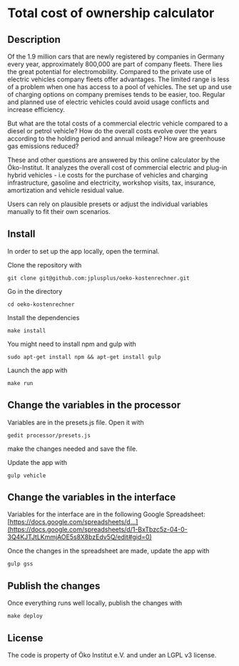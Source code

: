 # Total cost of ownership calculator

## Description

Of the 1.9 million cars that are newly registered by companies in Germany every year, approximately 800,000 are part of company fleets. There lies the great potential for electromobility. Compared to the private use of electric vehicles company fleets offer advantages. The limited range is less of a problem when one has access to a pool of vehicles. The set up and use of charging options on company premises tends to be easier, too. Regular and planned use of electric vehicles could avoid usage conflicts and increase efficiency.

But what are the total costs of a commercial electric vehicle compared to a diesel or petrol vehicle? How do the overall costs evolve over the years according to the holding period and annual mileage? How are greenhouse gas emissions reduced?

These and other questions are answered by this online calculator by the Öko-Institut. It analyzes the overall cost of commercial electric and plug-in hybrid vehicles - i.e costs for the purchase of vehicles and charging infrastructure, gasoline and electricity, workshop visits, tax, insurance, amortization and vehicle residual value.

Users can rely on plausible presets or adjust the individual variables manually to fit their own scenarios. 

## Install

In order to set up the app locally, open the terminal. 

Clone the repository with

`git clone git@github.com:jplusplus/oeko-kostenrechner.git`

Go in the directory

`cd oeko-kostenrechner`

Install the dependencies

`make install`

You might need to install npm and gulp with

`sudo apt-get install npm && apt-get install gulp`

Launch the app with

`make run`

## Change the variables in the processor

Variables are in the presets.js file. Open it with

`gedit processor/presets.js`

make the changes needed and save the file.

Update the app with

`gulp vehicle`

## Change the variables in the interface

Variables for the interface are in the following Google Spreadsheet: [https://docs.google.com/spreadsheets/d...](https://docs.google.com/spreadsheets/d/1-BxTbzc5z-04-0-3Q4KJTJtLKmmjAOE5s8X8bzEdv5Q/edit#gid=0)

Once the changes in the spreadsheet are made, update the app with

`gulp gss`

## Publish the changes

Once everything runs well locally, publish the changes with

`make deploy`

## License

The code is property of Öko Institut e.V. and under an LGPL v3 license.